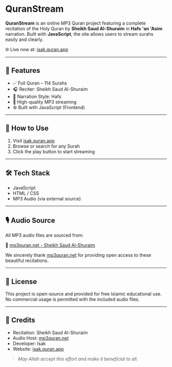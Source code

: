 # QuranStream

**QuranStream** is an online MP3 Quran project featuring a complete recitation of the Holy Quran by **Sheikh Saud Al-Shuraim** in **Hafs 'an 'Asim** narration. Built with **JavaScript**, the site allows users to stream surahs easily and clearly.

🌐 Live now at: [isak.quran.app](https://engisak-quran-stream.vercel.app)

---

## 📌 Features

- ✅ Full Quran – 114 Surahs
- 🎧 Reciter: Sheikh Saud Al-Shuraim
- 🕋 Narration Style: Hafs
- 🎵 High-quality MP3 streaming
- ⚙️ Built with JavaScript (Frontend)

---

## 🚀 How to Use

1. Visit [isak.quran.app](https://engisak-quran-stream.vercel.app)
2. Browse or search for any Surah
3. Click the play button to start streaming

---

## 🛠️ Tech Stack

- JavaScript
- HTML / CSS
- MP3 Audio (via external source)

---

## 🎙️ Audio Source

All MP3 audio files are sourced from:

🔗 [mp3quran.net - Sheikh Saud Al-Shuraim](https://mp3quran.net/eng/shur)

We sincerely thank [mp3quran.net](https://mp3quran.net) for providing open access to these beautiful recitations.

---

## 🧾 License

This project is open-source and provided for free Islamic educational use. No commercial usage is permitted with the included audio files.

---

## 🙏 Credits

- Recitation: Sheikh Saud Al-Shuraim
- Audio Host: [mp3quran.net](https://mp3quran.net)
- Developer: Isak
- Website: [isak.quran.app](https://engisak-quran-stream.vercel.app)

> *May Allah accept this effort and make it beneficial to all.*

